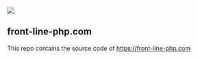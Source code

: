 
[<img src="https://github-ads.s3.eu-central-1.amazonaws.com/support-ukraine.svg?t=1" />](https://supportukrainenow.org)

## front-line-php.com

This repo contains the source code of https://front-line-php.com
